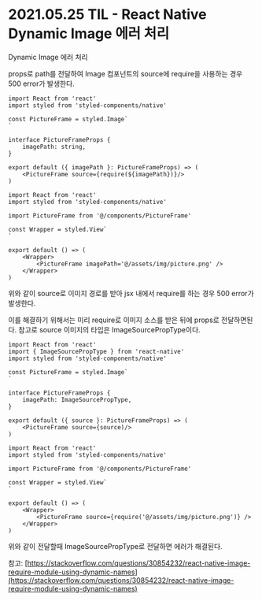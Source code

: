 # 2021.05.25 TIL - React Native Dynamic Image 에러 처리

Dynamic Image 에러 처리

props로 path를 전달하여 Image 컴포넌트의 source에 require을 사용하는 경우 500 error가 발생한다.

```tsx
import React from 'react'
import styled from 'styled-components/native'

const PictureFrame = styled.Image`
`

interface PictureFrameProps {
    imagePath: string,
}

export default ({ imagePath }: PictureFrameProps) => (
    <PictureFrame source={require(${imagePath})}/>
)
```

```tsx
import React from 'react'
import styled from 'styled-components/native'

import PictureFrame from '@/components/PictureFrame'

const Wrapper = styled.View`
`

export default () => (
    <Wrapper>
        <PictureFrame imagePath='@/assets/img/picture.png' />
    </Wrapper>
)
```

위와 같이 source로 이미지 경로를 받아 jsx 내에서 require를 하는 경우 500 error가 발생한다.

이를 해결하기 위해서는 미리 require로 이미지 소스를 받은 뒤에 props로 전달하면된다. 참고로 source 이미지의 타입은 ImageSourcePropType이다.

```tsx
import React from 'react'
import { ImageSourcePropType } from 'react-native'
import styled from 'styled-components/native'

const PictureFrame = styled.Image`
`

interface PictureFrameProps {
    imagePath: ImageSourcePropType,
}

export default ({ source }: PictureFrameProps) => (
    <PictureFrame source={source)/>
)

```
```tsx
import React from 'react'
import styled from 'styled-components/native'

import PictureFrame from '@/components/PictureFrame'

const Wrapper = styled.View`
`

export default () => (
    <Wrapper>
        <PictureFrame source={require('@/assets/img/picture.png')} />
    </Wrapper>
)
```

위와 같이 전달할때 ImageSourcePropType로 전달하면 에러가 해결된다.

참고: [https://stackoverflow.com/questions/30854232/react-native-image-require-module-using-dynamic-names](https://stackoverflow.com/questions/30854232/react-native-image-require-module-using-dynamic-names)
